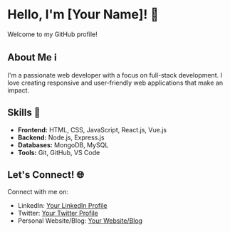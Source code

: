 # Hello, I'm [Your Name]! 👋

Welcome to my GitHub profile!

## About Me ℹ️

I'm a passionate web developer with a focus on full-stack development. I love creating responsive and user-friendly web applications that make an impact. 

## Skills 🚀

- **Frontend:** HTML, CSS, JavaScript, React.js, Vue.js
- **Backend:** Node.js, Express.js
- **Databases:** MongoDB, MySQL
- **Tools:** Git, GitHub, VS Code



## Let's Connect! 🌐

Connect with me on:
- LinkedIn: [Your LinkedIn Profile]([link](https://www.linkedin.com/in/p-m-maneesh-b9875124a/))
- Twitter: [Your Twitter Profile]([link](https://twitter.com/plammaneesh))
- Personal Website/Blog: [Your Website/Blog]([link](https://plam-maneesh.github.io/MY_PortFolio/)https://plam-maneesh.github.io/MY_PortFolio/)


